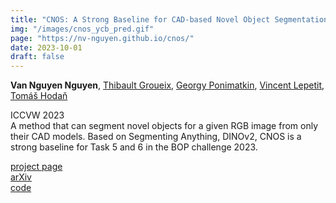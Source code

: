 ```yaml
---
title: "CNOS: A Strong Baseline for CAD-based Novel Object Segmentation"
img: "/images/cnos_ycb_pred.gif"
page: "https://nv-nguyen.github.io/cnos/"
date: 2023-10-01
draft: false
---
```

**Van Nguyen Nguyen**, [Thibault Groueix](http://imagine.enpc.fr/~groueixt/), [Georgy Ponimatkin](https://ponimatkin.github.io/), [Vincent Lepetit](https://vincentlepetit.github.io/), [Tomáš Hodaň](https://cmp.felk.cvut.cz/~hodanto2/)

ICCVW 2023  
A method that can segment novel objects for a given RGB image from only their CAD models. Based on Segmenting Anything, DINOv2, CNOS is a strong baseline for Task 5 and 6 in the BOP challenge 2023.

[project page](https://nv-nguyen.github.io/cnos/)  
[arXiv](https://arxiv.org/abs/2307.11067)  
[code](https://github.com/nv-nguyen/cnos)